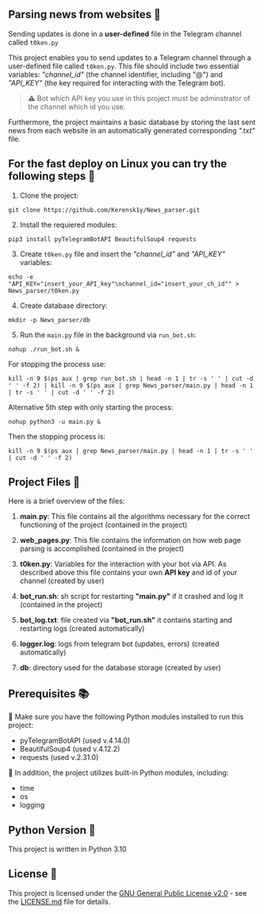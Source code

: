 ## Parsing news from websites :newspaper:
Sending updates is done in a __user-defined__ file in the Telegram channel called `t0ken.py`

This project enables you to send updates to a Telegram channel through a user-defined file called `t0ken.py`. This file should include two essential variables: _"channel_id"_ (the channel identifier, including "@") and _"API_KEY"_ (the key required for interacting with the Telegram bot). 

> ⚠️ Bot which API key you use in this project must be adminstrator of the channel which id you use. 

Furthermore, the project maintains a basic database by storing the last sent news from each website in an automatically generated corresponding _".txt"_ file.

## For the fast deploy on Linux you can try the following steps 🐳
1. Clone the project:
```
git clone https://github.com/Kerensk1y/News_parser.git
```
2. Install the requiered modules:
```
pip3 install pyTelegramBotAPI BeautifulSoup4 requests
```
3. Create `t0ken.py` file and insert the _"channel_id"_ and _"API_KEY"_ variables:
```
echo -e "API_KEY="insert_your_API_key"\nchannel_id="insert_your_ch_id"" > News_parser/t0ken.py
```
4. Create database directory:
```
mkdir -p News_parser/db
```
5. Run the `main.py` file in the background via `run_bot.sh`:
```
nohup ./run_bot.sh &
```
For stopping the process use:
```
kill -n 9 $(ps aux | grep run_bot.sh | head -n 1 | tr -s ' ' | cut -d ' ' -f 2) | kill -n 9 $(ps aux | grep News_parser/main.py | head -n 1 | tr -s ' ' | cut -d ' ' -f 2)
```
Alternative 5th step with only starting the process:
```
nohup python3 -u main.py &
```
Then the stopping process is:
```
kill -n 9 $(ps aux | grep News_parser/main.py | head -n 1 | tr -s ' ' | cut -d ' ' -f 2)
```
## Project Files 📂

Here is a brief overview of the files:

1. **main.py**: This file contains all the algorithms necessary for the correct functioning of the project (contained in the project)

2. **web_pages.py**: This file contains the information on how web page parsing is accomplished (contained in the project)

3. **t0ken.py**: Variables for the interaction with your bot via API. As described above this file contains your own __API key__ and id of your channel (created by user)

4. **bot_run.sh**: sh script for restarting **"main.py"** if it crashed and log it (contained in the project)

5. **bot_log.txt**: file created via **"bot_run.sh"** it contains starting and restarting logs (created automatically)

6. **logger.log**: logs from telegram bot (updates, errors) (created automatically)

7. **db**: directory used for the database storage (created by user)
## Prerequisites 📚

:pushpin: Make sure you have the following Python modules installed to run this project:

- pyTelegramBotAPI (used v.4.14.0)
- BeautifulSoup4 (used v.4.12.2)
- requests (used v.2.31.0)

:pushpin: In addition, the project utilizes built-in Python modules, including:

- time
- os
- logging

## Python Version 🐍

This project is written in Python 3.10

## License 📄

This project is licensed under the [GNU General Public License v2.0](LICENSE.md) - see the [LICENSE.md](LICENSE.md) file for details.

